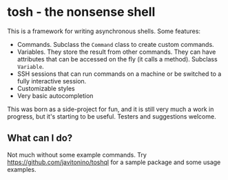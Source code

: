 # tosh - the nonsense shell

This is a framework for writing asynchronous shells. Some features:
- Commands. Subclass the `Command` class to create custom commands.
- Variables. They store the result from other commands. They can have attributes that can be accessed on the fly (it calls a method). Subclass `Variable`.
- SSH sessions that can run commands on a machine or be switched to a fully interactive session.
- Customizable styles
- Very basic autocompletion

This was born as a side-project for fun, and it is still very much a work in progress, but it's starting to be useful.
Testers and suggestions welcome.

## What can I do?

Not much without some example commands. Try https://github.com/javitonino/toshql for a sample package and some usage examples.

